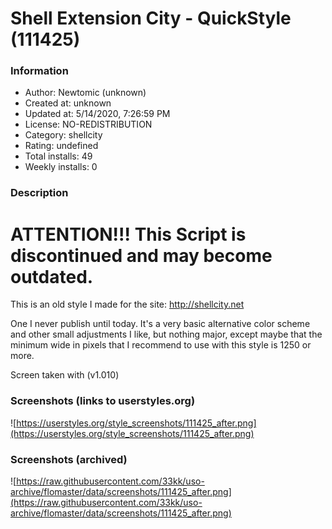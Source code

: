 # Shell Extension City - QuickStyle (111425)

### Information
- Author: Newtomic (unknown)
- Created at: unknown
- Updated at: 5/14/2020, 7:26:59 PM
- License: NO-REDISTRIBUTION
- Category: shellcity
- Rating: undefined
- Total installs: 49
- Weekly installs: 0


### Description
ATTENTION!!!
This Script is discontinued and may become outdated.
==================================================

This is an old style I made for the site: http://shellcity.net

One I never publish until today. It's a very basic alternative color scheme and other small adjustments I like, but nothing major, except maybe that the minimum wide in pixels that I recommend to use with this style is 1250 or more.

Screen taken with (v1.010)


### Screenshots (links to userstyles.org)
![https://userstyles.org/style_screenshots/111425_after.png](https://userstyles.org/style_screenshots/111425_after.png)


### Screenshots (archived)
![https://raw.githubusercontent.com/33kk/uso-archive/flomaster/data/screenshots/111425_after.png](https://raw.githubusercontent.com/33kk/uso-archive/flomaster/data/screenshots/111425_after.png)

